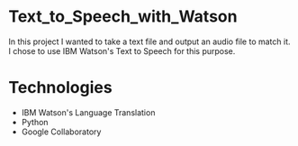 # Text_to_Speech_with_Watson
In this project I wanted to take a text file and output an audio file to match it. I chose to use IBM Watson's Text to Speech for this purpose. 

# Technologies

- IBM Watson's Language Translation
- Python
- Google Collaboratory
